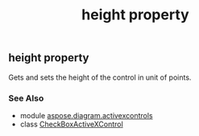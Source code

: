 ﻿---
title: height property
second_title: Aspose.Diagram for Python via .NET API References
description: 
type: docs
weight: 100
url: /python-net/aspose.diagram.activexcontrols/checkboxactivexcontrol/height/
is_root: false
---

## height property


Gets and sets the height of the control in unit of points.

### See Also
* module [aspose.diagram.activexcontrols](../../)
* class [CheckBoxActiveXControl](/diagram/python-net/aspose.diagram.activexcontrols/checkboxactivexcontrol)
